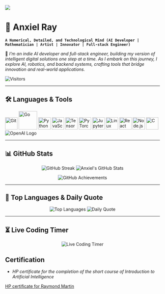 <img src="https://capsule-render.vercel.app/api?type=waving&color=gradient&height=100&section=header">

# 🧠 Anxiel Ray

**`A Numerical, Detailed, and Technological Mind (AI Developer | Mathematician | Artist | Innovator | Full-stack Engineer)`**

🚀 _I'm an indie AI developer and full-stack engineer, building my version of intelligent digital solutions one step at a time. As I embark on this journey, I explore AI, robotics, and backend systems, crafting tools that bridge innovation and real-world applications._

![Visitors](https://komarev.com/ghpvc/?username=anxielray&color=blue)

---

## **🛠 Languages & Tools**
<p align="left">
  <img src="https://cdn.jsdelivr.net/gh/devicons/devicon/icons/git/git-original.svg" alt="Git" width="40px" />
  <img src="https://upload.wikimedia.org/wikipedia/commons/0/05/Go_Logo_Blue.svg" alt="Go" width="60px" />
  <img src="https://upload.wikimedia.org/wikipedia/commons/c/c3/Python-logo-notext.svg" alt="Python" width="40px" />
  <img src="https://upload.wikimedia.org/wikipedia/commons/6/6a/JavaScript-logo.png" alt="JavaScript" width="40px" />
  <img src="https://upload.wikimedia.org/wikipedia/commons/2/2d/Tensorflow_logo.svg" alt="TensorFlow" width="40px" />
  <img src="https://upload.wikimedia.org/wikipedia/commons/1/10/PyTorch_logo_icon.svg" alt="PyTorch" width="40px" />
  <img src="https://upload.wikimedia.org/wikipedia/commons/3/38/Jupyter_logo.svg" alt="Jupyter" width="40px" />
  <img src="https://upload.wikimedia.org/wikipedia/commons/3/35/Tux.svg" alt="Linux" width="40px" />
  <img src="https://upload.wikimedia.org/wikipedia/commons/a/a7/React-icon.svg" alt="React" width="40px" />
  <img src="https://upload.wikimedia.org/wikipedia/commons/d/d9/Node.js_logo.svg" alt="Node.js" width="40px" />
  <img src="https://upload.wikimedia.org/wikipedia/commons/1/19/C_Logo.png" alt="C" width="40px" />
  <img src="https://img.shields.io/badge/OpenAI-1A1A1A?style=for-the-badge&logo=openai&logoColor=white" alt="OpenAI Logo" />
</p>

---

## **📊 GitHub Stats**
<p align="center">
  <img src="https://streak-stats.demolab.com?user=anxielray&theme=dark&hide_border=true&v=12.2" alt="GitHub Streak" />
  <img src="https://github-readme-stats.vercel.app/api?username=anxielray&theme=vision-friendly-dark&show_icons=true&v=12.2" alt="Anxiel's GitHub Stats" />
</p>

<p align="center">
  <img src="https://github-profile-trophy.vercel.app/?username=anxielray&theme=darkhub" alt="GitHub Achievements" />
</p>

---

## **📌 Top Languages & Daily Quote**
<p align="center">
  <img src="https://github-readme-stats.vercel.app/api/top-langs/?username=anxielray&layout=compact&theme=vision-friendly-dark" alt="Top Languages" />
  <img src="https://quotes-github-readme.vercel.app/api?type=horizontal&theme=radical" alt="Daily Quote" />
</p>

---

## **⏳ Live Coding Timer**
<p align="center">
  <img src="https://raw.githubusercontent.com/anxielray/anxielray/main/coding_timer.txt" alt="Live Coding Timer" />
</p>

## Certification

- _HP certificate for the completion of the short course of Introduction to Artificial Intelligence_

[HP certificate for Raymond Martin](certificate.pdf)
